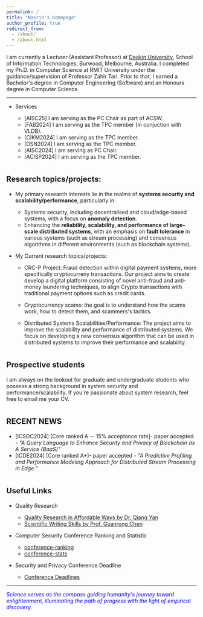 ```yaml
---
permalink: /
title: "Nasrin's homepage"
author_profile: true
redirect_from: 
  - /about/
  - /about.html
---
```


I am currently a Lecturer (Assistant Professor) at <a href="https://www.deakin.edu.au/">Deakin University</a>, School of Information Technologies, Burwood, Melbourne, Australia. I completed my Ph.D. in Computer Science at RMIT University under the guidance/supervision of Professor Zahir Tari. Prior to that, I earned a Bachelor's degree in Computer Engineering (Software) and an Honours degree in Computer Science. 


***
  * Services  

    * [AISC25] I am serving as the PC Chair as part of ACSW.
    * [FAB2024] I am serving as the TPC member (in conjuction with VLDB).
    * [CIKM2024] I am serving as the TPC member.
    * [DSN2024] I am serving as the TPC member.
    * [AISC2024] I am serving as PC Chair.
    * [ACISP2024] I am serving as the TPC member.


<span style="font-size:20px;">Research topics/projects:</span>
======

 * My primary research interests lie in the realms of <span style="font-weight:bold">systems security and scalability/performance</span>, particularly in: 

     * Systems security, including decentralised and cloud/edge-based systems, with a focus on <span style="font-weight:bold">anomaly detection</span>.
     * Enhancing the <span style="font-weight:bold">reliability, scalability, and performance of large-scale distributed systems</span>, with an emphasis on <span style="font-weight:bold">fault tolerance</span> in various systems (such as stream processing) and consensus algorithms in different environments (such as blockchain systems).

 * My Current research topics/projects:

      * CRC-P Project: Fraud detection within digital payment systems, more specifically cryptocurreny transactions. Our project aims to create develop a digital platform consisting of novel anti-fraud and anti-money laundering techniques, to align Crypto transactions with traditional payment options such as credit cards.  

      * Cryptocurrency scams: the goal is to understand how the scams work, how to detect them, and scammers's tactics.  

      * Distributed Systems Scalabilities/Performance: The project aims to improve the scalability and performance of distributed systems. We focus on developing a new consensus algorithm that can be used in distributed systems to improve their performance and scalability.


<span style="font-size:20px;">Prospective students</span>
======
 I am always on the lookout for graduate and undergraduate students who possess a strong background in system security and performance/scalability. If you're passionate about system research, feel free to email me your CV.



<span style="font-size:20px;">RECENT NEWS</span>
======
  * [ICSOC2024] [Core ranked A -- 15% acceptance rate]- paper accepted - <span style="font-style: italic;">"A Query Language to Enhance Security and Privacy of Blockchain as A Service (BaaS)"</span> 
  * [ICDE2024] [Core ranked A*]- paper accepted - <span style="font-style: italic;"> "A Predictive Profiling and Performance Modeling Approach for Distributed Stream Processing in Edge."</span>

<span style="font-size:20px;">Useful Links</span>
======
  * Quality Research
     * <a href= "http://www.mysmu.edu/phdis2008/qiang.yan.2008/Doc/Quality%20Research%20in%20Affordable%20Way.pdf">Quality Research in Affordable Ways by Dr. Qiang Yan</a>
     * <a href= "http://www.ee.cityu.edu.hk/~gchen/pdf/Writing.pdf"> Scientific Writing Skills by Prof. Guanrong Chen</a>

  * Computer Security Conference Ranking and Statistic
     * <a href= "http://jianying.space/conference-ranking.html">conference-ranking</a>
     * <a href="http://faculty.cs.tamu.edu/guofei/sec_conf_stat.htm">conference-stats</a>

  * Security and Privacy Conference Deadline
     * <a href= "https://sec-deadlines.github.io/">Conference Deadlines</a>

***
<span style="font-style: italic; color:blue;"> Science serves as the compass guiding humanity's journey toward enlightenment, illuminating the path of progress with the light of empirical discovery.</span>
